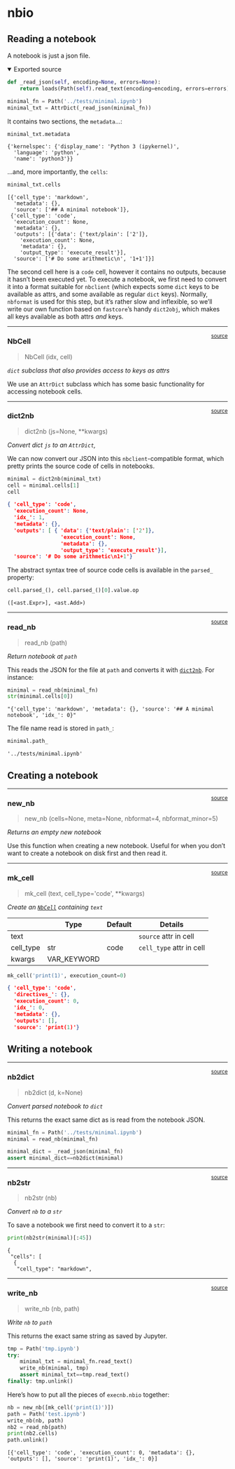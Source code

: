 # nbio


<!-- WARNING: THIS FILE WAS AUTOGENERATED! DO NOT EDIT! -->

## Reading a notebook

A notebook is just a json file.

<details open class="code-fold">
<summary>Exported source</summary>

``` python
def _read_json(self, encoding=None, errors=None):
    return loads(Path(self).read_text(encoding=encoding, errors=errors))
```

</details>

``` python
minimal_fn = Path('../tests/minimal.ipynb')
minimal_txt = AttrDict(_read_json(minimal_fn))
```

It contains two sections, the `metadata`…:

``` python
minimal_txt.metadata
```

    {'kernelspec': {'display_name': 'Python 3 (ipykernel)',
      'language': 'python',
      'name': 'python3'}}

…and, more importantly, the `cells`:

``` python
minimal_txt.cells
```

    [{'cell_type': 'markdown',
      'metadata': {},
      'source': ['## A minimal notebook']},
     {'cell_type': 'code',
      'execution_count': None,
      'metadata': {},
      'outputs': [{'data': {'text/plain': ['2']},
        'execution_count': None,
        'metadata': {},
        'output_type': 'execute_result'}],
      'source': ['# Do some arithmetic\n', '1+1']}]

The second cell here is a `code` cell, however it contains no outputs,
because it hasn’t been executed yet. To execute a notebook, we first
need to convert it into a format suitable for `nbclient` (which expects
some `dict` keys to be available as attrs, and some available as regular
`dict` keys). Normally, `nbformat` is used for this step, but it’s
rather slow and inflexible, so we’ll write our own function based on
`fastcore`’s handy `dict2obj`, which makes all keys available as both
attrs *and* keys.

------------------------------------------------------------------------

<a
href="https://github.com/AnswerDotAI/execnb/blob/main/execnb/nbio.py#L21"
target="_blank" style="float:right; font-size:smaller">source</a>

### NbCell

>  NbCell (idx, cell)

*`dict` subclass that also provides access to keys as attrs*

We use an `AttrDict` subclass which has some basic functionality for
accessing notebook cells.

------------------------------------------------------------------------

<a
href="https://github.com/AnswerDotAI/execnb/blob/main/execnb/nbio.py#L50"
target="_blank" style="float:right; font-size:smaller">source</a>

### dict2nb

>  dict2nb (js=None, **kwargs)

*Convert dict `js` to an `AttrDict`,*

We can now convert our JSON into this `nbclient`-compatible format,
which pretty prints the source code of cells in notebooks.

``` python
minimal = dict2nb(minimal_txt)
cell = minimal.cells[1]
cell
```

``` json
{ 'cell_type': 'code',
  'execution_count': None,
  'idx_': 1,
  'metadata': {},
  'outputs': [ { 'data': {'text/plain': ['2']},
                 'execution_count': None,
                 'metadata': {},
                 'output_type': 'execute_result'}],
  'source': '# Do some arithmetic\n1+1'}
```

The abstract syntax tree of source code cells is available in the
`parsed_` property:

``` python
cell.parsed_(), cell.parsed_()[0].value.op
```

    ([<ast.Expr>], <ast.Add>)

------------------------------------------------------------------------

<a
href="https://github.com/AnswerDotAI/execnb/blob/main/execnb/nbio.py#L57"
target="_blank" style="float:right; font-size:smaller">source</a>

### read_nb

>  read_nb (path)

*Return notebook at `path`*

This reads the JSON for the file at `path` and converts it with
[`dict2nb`](https://AnswerDotAI.github.io/execnb/nbio.html#dict2nb). For
instance:

``` python
minimal = read_nb(minimal_fn)
str(minimal.cells[0])
```

    "{'cell_type': 'markdown', 'metadata': {}, 'source': '## A minimal notebook', 'idx_': 0}"

The file name read is stored in `path_`:

``` python
minimal.path_
```

    '../tests/minimal.ipynb'

## Creating a notebook

------------------------------------------------------------------------

<a
href="https://github.com/AnswerDotAI/execnb/blob/main/execnb/nbio.py#L64"
target="_blank" style="float:right; font-size:smaller">source</a>

### new_nb

>  new_nb (cells=None, meta=None, nbformat=4, nbformat_minor=5)

*Returns an empty new notebook*

Use this function when creating a new notebook. Useful for when you
don’t want to create a notebook on disk first and then read it.

------------------------------------------------------------------------

<a
href="https://github.com/AnswerDotAI/execnb/blob/main/execnb/nbio.py#L69"
target="_blank" style="float:right; font-size:smaller">source</a>

### mk_cell

>  mk_cell (text, cell_type='code', **kwargs)

*Create an
[`NbCell`](https://AnswerDotAI.github.io/execnb/nbio.html#nbcell)
containing `text`*

<table>
<thead>
<tr>
<th></th>
<th><strong>Type</strong></th>
<th><strong>Default</strong></th>
<th><strong>Details</strong></th>
</tr>
</thead>
<tbody>
<tr>
<td>text</td>
<td></td>
<td></td>
<td><code>source</code> attr in cell</td>
</tr>
<tr>
<td>cell_type</td>
<td>str</td>
<td>code</td>
<td><code>cell_type</code> attr in cell</td>
</tr>
<tr>
<td>kwargs</td>
<td>VAR_KEYWORD</td>
<td></td>
<td></td>
</tr>
</tbody>
</table>

``` python
mk_cell('print(1)', execution_count=0)
```

``` json
{ 'cell_type': 'code',
  'directives_': {},
  'execution_count': 0,
  'idx_': 0,
  'metadata': {},
  'outputs': [],
  'source': 'print(1)'}
```

## Writing a notebook

------------------------------------------------------------------------

<a
href="https://github.com/AnswerDotAI/execnb/blob/main/execnb/nbio.py#L81"
target="_blank" style="float:right; font-size:smaller">source</a>

### nb2dict

>  nb2dict (d, k=None)

*Convert parsed notebook to `dict`*

This returns the exact same dict as is read from the notebook JSON.

``` python
minimal_fn = Path('../tests/minimal.ipynb')
minimal = read_nb(minimal_fn)

minimal_dict = _read_json(minimal_fn)
assert minimal_dict==nb2dict(minimal)
```

------------------------------------------------------------------------

<a
href="https://github.com/AnswerDotAI/execnb/blob/main/execnb/nbio.py#L89"
target="_blank" style="float:right; font-size:smaller">source</a>

### nb2str

>  nb2str (nb)

*Convert `nb` to a `str`*

To save a notebook we first need to convert it to a `str`:

``` python
print(nb2str(minimal)[:45])
```

    {
     "cells": [
      {
       "cell_type": "markdown",

------------------------------------------------------------------------

<a
href="https://github.com/AnswerDotAI/execnb/blob/main/execnb/nbio.py#L95"
target="_blank" style="float:right; font-size:smaller">source</a>

### write_nb

>  write_nb (nb, path)

*Write `nb` to `path`*

This returns the exact same string as saved by Jupyter.

``` python
tmp = Path('tmp.ipynb')
try:
    minimal_txt = minimal_fn.read_text()
    write_nb(minimal, tmp)
    assert minimal_txt==tmp.read_text()
finally: tmp.unlink()
```

Here’s how to put all the pieces of `execnb.nbio` together:

``` python
nb = new_nb([mk_cell('print(1)')])
path = Path('test.ipynb')
write_nb(nb, path)
nb2 = read_nb(path)
print(nb2.cells)
path.unlink()
```

    [{'cell_type': 'code', 'execution_count': 0, 'metadata': {}, 'outputs': [], 'source': 'print(1)', 'idx_': 0}]
